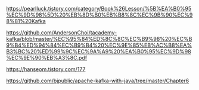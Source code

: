 
https://pearlluck.tistory.com/category/Book%26Lesson/%5B%EA%B0%95%EC%9D%98%5D%20%EB%8D%B0%EB%B8%8C%EC%9B%90%EC%98%81%20Kafka


https://github.com/AndersonChoi/tacademy-kafka/blob/master/%EC%95%84%ED%8C%8C%EC%B9%98%20%EC%B9%B4%ED%94%84%EC%B9%B4%20%EC%9E%85%EB%AC%B8%EA%B3%BC%20%ED%99%9C%EC%9A%A9%20%EA%B0%95%EC%9D%98%EC%9E%90%EB%A3%8C.pdf


https://hanseom.tistory.com/177

https://github.com/bjpublic/apache-kafka-with-java/tree/master/Chapter6

